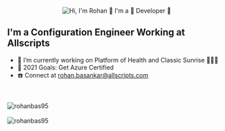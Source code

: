 <p align="center">
  <img src="https://github.com/rohanb12/rohanb12/blob/main/assets/gitprofile.gif" alt="Hi, I'm Rohan 👋 I'm a 🚀 Developer 🚀">
</p>

<!--
How to make this gif ?
I made my content with https://codesandbox.io/s/github-profile-2ijk7
Then i recorded my screen on windows OS using the xbox recorder (command is win + alt + R) i got the .mp4 file
Then i converted test the .msp to .gif here https://convertio.co/
Then i cropped the .gif as per my need here https://ezgif.com/resize
-->


## I'm a Configuration Engineer Working at Allscripts

- 🌱 I’m currently working on Platform of Health and Classic Sunrise  🕵🏽‍♀️
- 🥅 2021 Goals: Get Azure Certified 
- :telephone: Connect at rohan.basankar@allscripts.com

<br />
<br />

 <img src="https://github-readme-stats.vercel.app/api?username=rohanbas95&show_icons=true&count_private=true" alt="rohanbas95" />
<br />
<br />
<img src="https://github-readme-stats.vercel.app/api/top-langs/?username=rohanbas95" alt="rohanbas95" />
